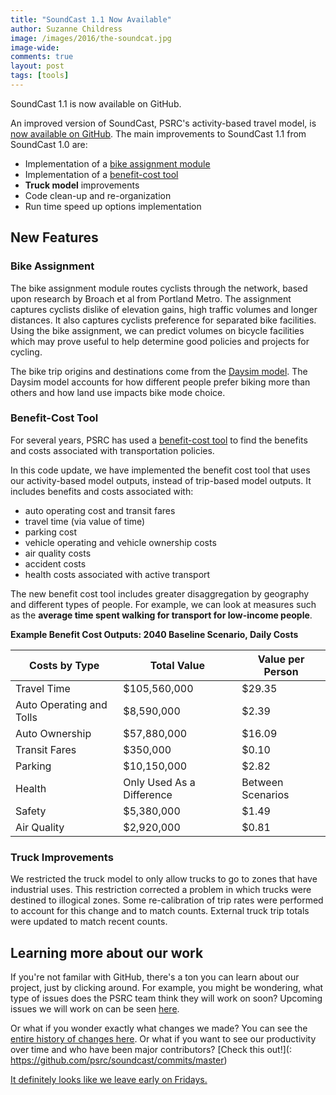 ```yaml
---
title: "SoundCast 1.1 Now Available"
author: Suzanne Childress
image: /images/2016/the-soundcat.jpg
image-wide: 
comments: true
layout: post
tags: [tools]
---
```


SoundCast 1.1 is now available on GitHub.

An improved version of SoundCast, PSRC's activity-based travel model, is [now available on GitHub](https://github.com/psrc/soundcast). The main improvements to SoundCast 1.1 from SoundCast 1.0 are:

- Implementation of a [bike assignment module](https://github.com/psrc/soundcast/blob/master/scripts/bikes/bike_model.py)
- Implementation of a [benefit-cost tool](https://github.com/psrc/soundcast/blob/master/scripts/summarize/benefit_cost/benefit_cost.py)
- **Truck model** improvements
- Code clean-up and re-organization
- Run time speed up options implementation

## New Features ##

### Bike Assignment ###
The bike assignment module routes cyclists through the network, based upon research by Broach et al from Portland Metro. The assignment captures cyclists dislike of elevation gains, high traffic volumes and longer distances. It also captures cyclists preference for separated bike facilities.  Using the bike assignment, we can predict volumes on bicycle facilities which may prove useful to help determine good policies and projects for cycling.

The bike trip origins and destinations come from the [Daysim model](http://www.rsginc.com/sites/default/files/publications/20120224%20DaySim%20Model%20Technical%20Documentation.pdf). The Daysim model accounts for how different people prefer biking more than others and how land use impacts bike mode choice.

### Benefit-Cost Tool ###
For several years, PSRC has used a [benefit-cost tool](http://www.psrc.org/data/models/benefit-cost-analysis/) to find the benefits and costs associated with transportation policies.

In this code update, we have implemented the benefit cost tool that uses our activity-based model outputs, instead of trip-based model outputs.  It includes benefits and costs associated with: 

- auto operating cost and transit fares
- travel time (via value of time)
- parking cost
- vehicle operating and vehicle ownership costs
- air quality costs
- accident costs
- health costs associated with active transport

The new benefit cost tool includes greater disaggregation by geography and different types of people. For example, we can look at measures such as the **average time spent walking for transport for low-income people**.

**Example Benefit Cost Outputs: 2040 Baseline Scenario, Daily Costs**

| Costs by Type            | Total Value               | Value per Person |
|--------------------------|---------------------------|------------------|
| Travel Time              | $105,560,000              | $29.35           |
| Auto Operating and Tolls | $8,590,000                | $2.39            |
| Auto Ownership           | $57,880,000               | $16.09           |
| Transit Fares            | $350,000                  | $0.10            |
| Parking                  | $10,150,000               | $2.82            |
| Health                   | Only Used As a Difference |Between Scenarios |
| Safety                   | $5,380,000                | $1.49            |
| Air Quality              | $2,920,000                | $0.81            |



### Truck Improvements ###
We restricted the truck model to only allow trucks to go to zones that have industrial uses. This restriction corrected a problem in which trucks were destined to illogical zones.  Some re-calibration of trip rates were performed to account for this change and to match counts. External truck trip totals were updated to match recent counts.


## Learning more about our work ##
If you're not familar with GitHub, there's a ton you can learn about our project, just by clicking around. For example, you might be wondering, what type of issues does the PSRC team think they will work on soon?  Upcoming issues we will work on can be seen [here](https://github.com/psrc/soundcast/issues).

Or what if you wonder exactly what changes we made? You can see the [entire history of changes here](https://github.com/psrc/soundcast/commits/master). Or what if you want to see our productivity over time and who have been major contributors? [Check this out!](: https://github.com/psrc/soundcast/commits/master)

 [It definitely looks like we leave early on Fridays.](https://github.com/psrc/soundcast/graphs/punch-card)
